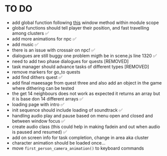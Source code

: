 # TO DO
* add global function following [this](https://stackoverflow.com/questions/53630310/use-functions-defined-in-es6-module-directly-in-html#53630402) window method within module scope
* global functions should tell player their position, and fast travelling among clusters ✅
* add more animations for npc ✅
* add music ✅
* there is an issue with crossair on npc! ✅
* dialogues are still buggy one problem migth be in scene.js line 1320 ✅
* need to add two phase dialogues for quests [REMOVED]
* task manager should advance tasks of different types [REMOVED]
* remove markers for go_to quests 
* add find dithers quest ✅
* add final maeesage from quest three and also add an object in the game where dithering can be tested
* the get 14 neighbours does not work as expected it returns an array but it is base don 14 different arrays ✅
* loading page with intro ✅
* init sequence should include loading of soundtrack ✅
* handling audio play and pause based on menu open and closed and between window focus ✅
* create audio class (this could help in making fadein and out when audio is paused and resumed) ✅
* add on screen info for task completion, change in area aka cluster
* character animation should be loaded once...
* move `first_person_camera_animation()` to keyboard commands